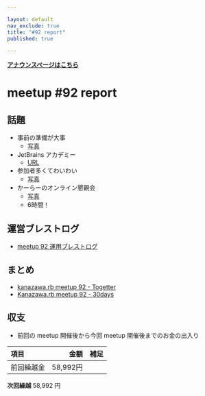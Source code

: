 ```yaml
---

layout: default
nav_exclude: true
title: "#92 report"
published: true

---
```


<div style="text-align: left;"><a href="./"><strong>アナウンスページはこちら</strong></a></div>

# meetup #92 report

## 話題

* 事前の準備が大事
  + [写真](https://twitter.com/Yukimitsu_Izawa/status/1250961320658128897)
* JetBrains アカデミー
  + [URL](https://www.jetbrains.com/ja-jp/academy/)
* 参加者多くてわいわい
  + [写真](https://twitter.com/kiyohara/status/1251422244284186624)
* かーらーのオンライン懇親会
  + [写真](https://twitter.com/kiyohara/status/1251422564250906626)
  + 6時間！

## 運営ブレストログ

* [meetup 92 運用ブレストログ](https://github.com/kanazawarb/meetup/wiki/meetup-92-%E9%81%8B%E7%94%A8%E3%83%96%E3%83%AC%E3%82%B9%E3%83%88%E3%83%AD%E3%82%B0)

## まとめ

<!-- Togetter, 30days のリンクをいれる -->

* [kanazawa.rb meetup 92 - Togetter](https://togetter.com/li/1496194)
* [Kanazawa.rb meetup 92 - 30days](https://30d.jp/kzrb/82)

## 収支

* 前回の meetup 開催後から今回 meetup 開催後までのお金の出入り

|項目                           |金額         |補足                                               |
|:------------------------------|------------:|:--------------------------------------------------|
| 前回繰越金                    |    58,992円 |                                                   |

**次回繰越**  58,992 円

